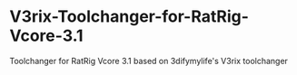 # V3rix-Toolchanger-for-RatRig-Vcore-3.1
Toolchanger for RatRig Vcore 3.1 based on 3difymylife's V3rix toolchanger
